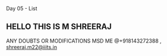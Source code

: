 Day 05 - List

## HELLO THIS IS M SHREERAJ 
ANY DOUBTS OR MODIFICATIONS MSD ME @+918143272388 , shreeraj.m22@iiits.in
